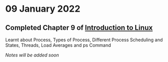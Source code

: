 # 09 January 2022

## Completed Chapter 9 of [Introduction to Linux](https://www.edx.org/course/introduction-to-linux)
Learnt about Process, Types of Process, Different Process Scheduling and States, Threads, Load Averages and ps Command

_Notes will be added soon_
